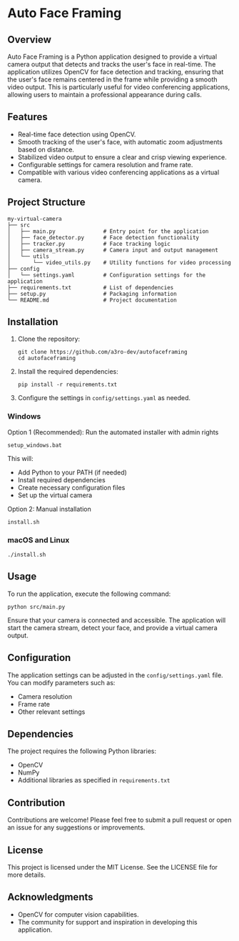 # Auto Face Framing
## Overview
Auto Face Framing is a Python application designed to provide a virtual camera output that detects and tracks the user's face in real-time. The application utilizes OpenCV for face detection and tracking, ensuring that the user's face remains centered in the frame while providing a smooth video output. This is particularly useful for video conferencing applications, allowing users to maintain a professional appearance during calls.

## Features
- Real-time face detection using OpenCV.
- Smooth tracking of the user's face, with automatic zoom adjustments based on distance.
- Stabilized video output to ensure a clear and crisp viewing experience.
- Configurable settings for camera resolution and frame rate.
- Compatible with various video conferencing applications as a virtual camera.

## Project Structure
```
my-virtual-camera
├── src
│   ├── main.py               # Entry point for the application
│   ├── face_detector.py      # Face detection functionality
│   ├── tracker.py            # Face tracking logic
│   ├── camera_stream.py      # Camera input and output management
│   └── utils
│       └── video_utils.py    # Utility functions for video processing
├── config
│   └── settings.yaml         # Configuration settings for the application
├── requirements.txt          # List of dependencies
├── setup.py                  # Packaging information
└── README.md                 # Project documentation
```

## Installation
1. Clone the repository:
   ```
   git clone https://github.com/a3ro-dev/autofaceframing
   cd autofaceframing
   ```

2. Install the required dependencies:
   ```
   pip install -r requirements.txt
   ```

3. Configure the settings in `config/settings.yaml` as needed.

### Windows

Option 1 (Recommended): Run the automated installer with admin rights
```
setup_windows.bat
```
This will:
- Add Python to your PATH (if needed)
- Install required dependencies
- Create necessary configuration files
- Set up the virtual camera

Option 2: Manual installation
```
install.sh
```

### macOS and Linux
```
./install.sh
```

## Usage
To run the application, execute the following command:
```
python src/main.py
```

Ensure that your camera is connected and accessible. The application will start the camera stream, detect your face, and provide a virtual camera output.

## Configuration
The application settings can be adjusted in the `config/settings.yaml` file. You can modify parameters such as:
- Camera resolution
- Frame rate
- Other relevant settings

## Dependencies
The project requires the following Python libraries:
- OpenCV
- NumPy
- Additional libraries as specified in `requirements.txt`

## Contribution
Contributions are welcome! Please feel free to submit a pull request or open an issue for any suggestions or improvements.

## License
This project is licensed under the MIT License. See the LICENSE file for more details.

## Acknowledgments
- OpenCV for computer vision capabilities.
- The community for support and inspiration in developing this application.
